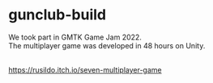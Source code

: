 # gunclub-build

We took part in GMTK Game Jam 2022.<br>
The multiplayer game was developed in 48 hours on Unity.<br><br>

https://rusildo.itch.io/seven-multiplayer-game
